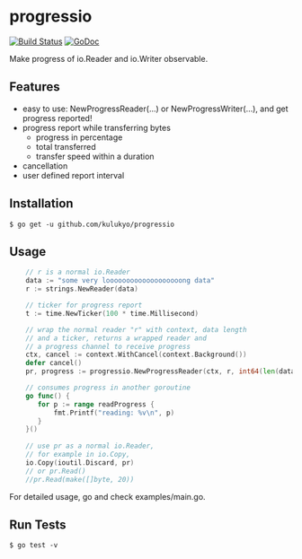 # progressio 
[![Build Status](https://travis-ci.com/kulukyo/progressio.svg?branch=master)](https://travis-ci.com/kulukyo/progressio) [![GoDoc](https://godoc.org/github.com/kulukyo/progressio?status.svg)](http://godoc.org/github.com/kulukyo/progressio)

Make progress of io.Reader and io.Writer observable.

## Features
- easy to use: NewProgressReader(...) or NewProgressWriter(...), and get progress reported!
- progress report while transferring bytes
  - progress in percentage
  - total transferred
  - transfer speed within a duration
- cancellation
- user defined report interval

## Installation
```shell
$ go get -u github.com/kulukyo/progressio
```

## Usage
```go
    // r is a normal io.Reader
    data := "some very looooooooooooooooooong data"
    r := strings.NewReader(data)

    // ticker for progress report
    t := time.NewTicker(100 * time.Millisecond)

    // wrap the normal reader "r" with context, data length
    // and a ticker, returns a wrapped reader and
    // a progress channel to receive progress
    ctx, cancel := context.WithCancel(context.Background())
    defer cancel()
    pr, progress := progressio.NewProgressReader(ctx, r, int64(len(data)), t)

    // consumes progress in another goroutine
    go func() {
       for p := range readProgress {
           fmt.Printf("reading: %v\n", p)
       }
    }()
    
    // use pr as a normal io.Reader,
    // for example in io.Copy, 
    io.Copy(ioutil.Discard, pr)
    // or pr.Read()
    //pr.Read(make([]byte, 20))
```
For detailed usage, go and check examples/main.go.

## Run Tests
```shell
$ go test -v
```
